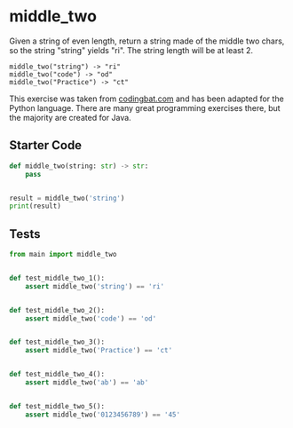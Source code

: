 # middle_two





Given a string of even length, return a string made of the middle two chars, so the string "string" yields "ri". The string length will be at least 2.

```
middle_two("string") -> "ri"
middle_two("code") -> "od"
middle_two("Practice") -> "ct"
```

This exercise was taken from [codingbat.com](https://codingbat.com/prob/p137729) and has been adapted for the Python language. There are many great programming exercises there, but the majority are created for Java.

## Starter Code
```python
def middle_two(string: str) -> str:
    pass


result = middle_two('string')
print(result)
```

## Tests
```python
from main import middle_two


def test_middle_two_1():
    assert middle_two('string') == 'ri'


def test_middle_two_2():
    assert middle_two('code') == 'od'


def test_middle_two_3():
    assert middle_two('Practice') == 'ct'


def test_middle_two_4():
    assert middle_two('ab') == 'ab'


def test_middle_two_5():
    assert middle_two('0123456789') == '45'
```
